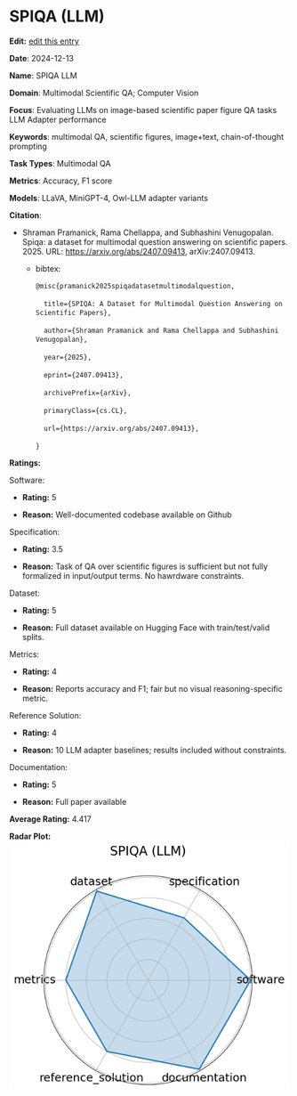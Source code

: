 # SPIQA (LLM)


**Edit:** [edit this entry](https://github.com/mlcommons-science/benchmark/tree/main/source)


**Date**: 2024-12-13


**Name**: SPIQA  LLM 


**Domain**: Multimodal Scientific QA; Computer Vision


**Focus**: Evaluating LLMs on image-based scientific paper figure QA tasks  LLM Adapter performance 


**Keywords**: multimodal QA, scientific figures, image+text, chain-of-thought prompting


**Task Types**: Multimodal QA


**Metrics**: Accuracy, F1 score


**Models**: LLaVA, MiniGPT-4, Owl-LLM adapter variants


**Citation**:


- Shraman Pramanick, Rama Chellappa, and Subhashini Venugopalan. Spiqa: a dataset for multimodal question answering on scientific papers. 2025. URL: https://arxiv.org/abs/2407.09413, arXiv:2407.09413.

  - bibtex:
      ```
      @misc{pramanick2025spiqadatasetmultimodalquestion,

        title={SPIQA: A Dataset for Multimodal Question Answering on Scientific Papers}, 

        author={Shraman Pramanick and Rama Chellappa and Subhashini Venugopalan},

        year={2025},

        eprint={2407.09413},

        archivePrefix={arXiv},

        primaryClass={cs.CL},

        url={https://arxiv.org/abs/2407.09413}, 

      }

      ```

**Ratings:**


Software:


  - **Rating:** 5


  - **Reason:** Well-documented codebase available on Github 


Specification:


  - **Rating:** 3.5


  - **Reason:** Task of QA over scientific figures is sufficient but not fully formalized in input/output terms. No hawrdware constraints. 


Dataset:


  - **Rating:** 5


  - **Reason:** Full dataset available on Hugging Face with train/test/valid splits. 


Metrics:


  - **Rating:** 4


  - **Reason:** Reports accuracy and F1; fair but no visual reasoning-specific metric. 


Reference Solution:


  - **Rating:** 4


  - **Reason:** 10 LLM adapter baselines; results included without constraints. 


Documentation:


  - **Rating:** 5


  - **Reason:** Full paper available 


**Average Rating:** 4.417


**Radar Plot:**
 ![Spiqa Llm radar plot](../../tex/images/spiqa_llm_radar.png)